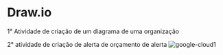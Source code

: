 # Draw.io
1° Atividade de criação de um diagrama de uma organização

2° atividade de criação de alerta de orçamento de alerta
![google-cloud1](https://user-images.githubusercontent.com/57020653/209823143-b444ab77-a264-48ab-bea9-5a31758c7158.png)
